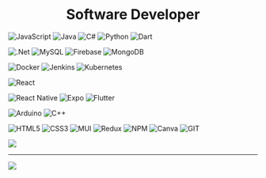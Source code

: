 <h1 align="center"> Software Developer </h1>


<!-- 
# Software Developer  [![LinkedIn](https://img.shields.io/badge/LinkedIn-%230077B5.svg?style=flat&logo=linkedin&logoColor=white)](https://linkedin.com/in/yusuf-dnz)

-->

![JavaScript](https://img.shields.io/badge/javascript-%23323330.svg?style=flat&logo=javascript&logoColor=%23F7DF1E)
![Java](https://img.shields.io/badge/java-%23ED8B00.svg?style=flat&logo=java&logoColor=white) 
![C#](https://img.shields.io/badge/c%23-%23239120.svg?style=flat&logo=c-sharp&logoColor=white)
![Python](https://img.shields.io/badge/python-3670A0?style=flat&logo=python&logoColor=ffdd54)
![Dart](https://img.shields.io/badge/dart-%230175C2.svg?style=flat&logo=dart&logoColor=white)


![.Net](https://img.shields.io/badge/.NET-5C2D91?style=flat&logo=.net&logoColor=white)
![MySQL](https://img.shields.io/badge/mysql-%2300f.svg?style=flat&logo=mysql&logoColor=white) 
![Firebase](https://img.shields.io/badge/firebase-%23039BE5.svg?style=flat&logo=firebase) 
![MongoDB](https://img.shields.io/badge/MongoDB-%234ea94b.svg?style=flat&logo=mongodb&logoColor=white) 

![Docker](https://img.shields.io/badge/docker-%230db7ed.svg?style=flat&logo=docker&logoColor=white)
![Jenkins](https://img.shields.io/badge/jenkins-%232C5263.svg?style=flat&logo=jenkins&logoColor=white) 
![Kubernetes](https://img.shields.io/badge/kubernetes-%23326ce5.svg?style=flat&logo=kubernetes&logoColor=white) 

![React](https://img.shields.io/badge/react-%2320232a.svg?style=flat&logo=react&logoColor=%2361DAFB) 

![React Native](https://img.shields.io/badge/react_native-%2320232a.svg?style=flat&logo=react&logoColor=%2361DAFB) 
![Expo](https://img.shields.io/badge/expo-1C1E24?style=flat&logo=expo&logoColor=#D04A37) 
![Flutter](https://img.shields.io/badge/Flutter-%2302569B.svg?style=flat&logo=Flutter&logoColor=white)

![Arduino](https://img.shields.io/badge/-Arduino-00979D?style=flat&logo=Arduino&logoColor=white)
![C++](https://img.shields.io/badge/c++-%2300599C.svg?style=flat&logo=c%2B%2B&logoColor=white)

![HTML5](https://img.shields.io/badge/html5-%23E34F26.svg?style=flat&logo=html5&logoColor=white)
![CSS3](https://img.shields.io/badge/css3-%231572B6.svg?style=flat&logo=css3&logoColor=white) 
![MUI](https://img.shields.io/badge/MUI-%230081CB.svg?style=flat&logo=material-ui&logoColor=white) 
![Redux](https://img.shields.io/badge/redux-%23593d88.svg?style=flat&logo=redux&logoColor=white)
![NPM](https://img.shields.io/badge/NPM-%23000000.svg?style=flat&logo=npm&logoColor=white) 
![Canva](https://img.shields.io/badge/Canva-%2300C4CC.svg?style=flat&logo=Canva&logoColor=white) 
![GIT](https://img.shields.io/badge/Git-fc6d26?style=flat&logo=git&logoColor=white)
<!-- 

-->
![](https://github-readme-stats.vercel.app/api/top-langs/?username=yusuf-dnz&theme=dracula&hide_border=false&include_all_commits=false&count_private=true&layout=compact) 

---
[![](https://visitcount.itsvg.in/api?id=yusuf-dnz&icon=5&color=3)](https://visitcount.itsvg.in)

